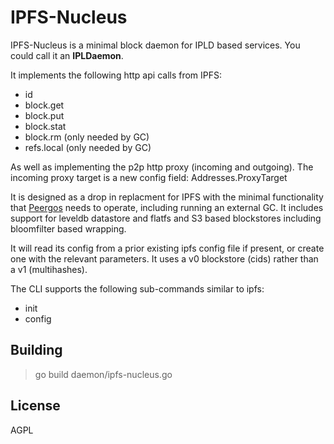 # IPFS-Nucleus

IPFS-Nucleus is a minimal block daemon for IPLD based services. You could call it an **IPLDaemon**.

It implements the following http api calls from IPFS:
* id
* block.get
* block.put
* block.stat
* block.rm (only needed by GC)
* refs.local (only needed by GC)

As well as implementing the p2p http proxy (incoming and outgoing). The incoming proxy target is a new config field: Addresses.ProxyTarget

It is designed as a drop in replacment for IPFS with the minimal functionality that [Peergos](https://github.com/peergos/peergos) needs to operate, including running an external GC. It includes support for leveldb datastore and flatfs and S3 based blockstores including bloomfilter based wrapping.

It will read its config from a prior existing ipfs config file if present, or create one with the relevant parameters. It uses a v0 blockstore (cids) rather than a v1 (multihashes).

The CLI supports the following sub-commands similar to ipfs:
* init
* config

## Building
> go build daemon/ipfs-nucleus.go

## License

AGPL
